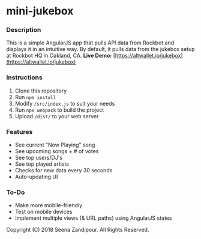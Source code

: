 # mini-jukebox

### Description
This is a simple AngularJS app that pulls API data from Rockbot and displays it in an intuitive way. By default, it pulls data from the jukebox setup at Rockbot HQ in Oakland, CA. **Live Demo:** [https://altwallet.io/jukebox](https://altwallet.io/jukebox)

### Instructions
1. Clone this repository
2. Run `npm install`
3. Modify `/src/index.js` to suit your needs
4. Run `npx webpack` to build the project
5. Upload `/dist/` to your web server

### Features
* See current "Now Playing" song
* See upcoming songs + # of votes
* See top users/DJ's
* See top played artists
* Checks for new data every 30 seconds
* Auto-updating UI

### To-Do
* Make more mobile-friendly
* Test on mobile devices
* Implement multiple views (& URL paths) using AngularJS states

Copyright (C) 2018 Seena Zandipour. All Rights Reserved.